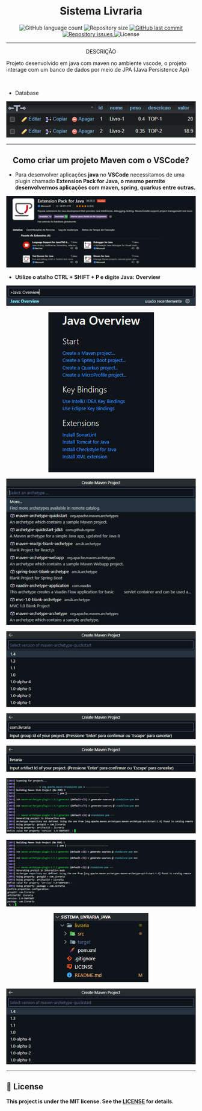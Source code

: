 <h1 align="center">
  Sistema Livraria
</h1>

<p align="center">
  <img alt="GitHub language count" src="https://img.shields.io/github/languages/count/EliasJuk/sistema_livraria_java">	
  <img alt="Repository size" src="https://img.shields.io/github/repo-size/EliasJuk/sistema_livraria_java">
	
  <a href="https://github.com/EliasJuk/sistema_livraria_java/commits/origim">
    <img alt="GitHub last commit" src="https://img.shields.io/github/last-commit/EliasJuk/sistema_livraria_java">
  </a>
  
  <a href="https://github.com/EliasJuk/sistema_livraria_java/issues">
    <img alt="Repository issues" src="https://img.shields.io/github/issues/EliasJuk/sistema_livraria_java">
  </a>
  
  <img alt="License" src="https://img.shields.io/badge/license-MIT-brightgreen">
<p>

---

<p align="center">DESCRIÇÃO</p>
  Projeto desenvolvido em java com maven no ambiente vscode, o projeto interage com um banco de dados por meio de JPA (Java Persistence Api)   

<p>&nbsp;</p>

- Database
<p align="center">
    <img alt="conexao_database" title="#conexao_database" src="readme/img-10_database.png"/>
</p>

---
<h2 align="center">
  Como criar um projeto Maven com o VSCode?
</h2>

- Para desenvolver aplicações <strong>java</strong> no <strong>VSCode</strong> necessitamos de uma plugin chamado <strong>Extension Pack for Java<strong>, o mesmo permite desenvolvermos aplicações com maven, spring, quarkus entre outras.
<p align="center"> <img src="readme/img-00_extension_pack_for_java.png"/> </p>

-  Utilize o atalho <strong>CTRL + SHIFT + P</strong> e digite <strong>Java: Overview</strong>
<p align="center"> <img src="readme/img-01_java_overview.png"/> </p>
<p align="center"> <img src="readme/img-02_java_overview_start.png"/> </p>
<p align="center"> <img src="readme/img-03_create_maven_project.png"/> </p>
<p align="center"> <img src="readme/img-04_maven_version.png"/> </p>
<p align="center"> <img src="readme/img-05_groupId.png"/> </p>
<p align="center"> <img src="readme/img-06_artifactId.png"/> </p>
<p align="center"> <img src="readme/img-07_version.png"/> </p>
<p align="center"> <img src="readme/img-08_confirm.png"/> </p>
<p align="center"> <img src="readme/img-09_estrutura_projeto_maven.png"/> </p>
<p align="center"> <img src="readme/img-04_maven_version.png"/> </p>

---

## :memo: License

This project is under the MIT license. See the [LICENSE](LICENSE) for details.